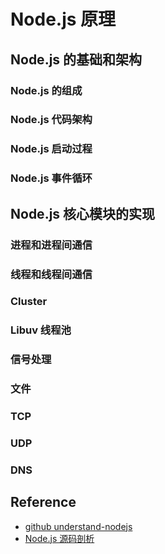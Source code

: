 # Node.js 原理

## Node.js 的基础和架构

### Node.js 的组成

### Node.js 代码架构

### Node.js 启动过程

### Node.js 事件循环

## Node.js 核心模块的实现

### 进程和进程间通信

### 线程和线程间通信

### Cluster

### Libuv 线程池

### 信号处理

### 文件

### TCP

### UDP

### DNS

###

## Reference

- [github understand-nodejs](https://github.com/theanarkh/understand-nodejs)
- [Node.js 源码剖析](https://theanarkh.github.io/understand-nodejs/)
